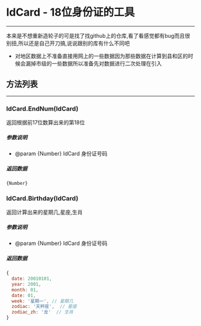 # IdCard - 18位身份证的工具
----
本来是不想重新造轮子的可是找了找github上的仓库,看了看感觉都有bug而且很别扭,所以还是自己开刀搞,说说跟别的库有什么不同吧
- 对地区数据上不准备直接用网上的一些数据因为那些数据在计算到县和区的时候会漏掉市级的一些数据所以准备先对数据进行二次处理在引入




## 方法列表
----
### IdCard.EndNum(IdCard)
返回根据前17位数算出来的第18位

##### 参数说明
- @param {Number} IdCard 身份证号码

##### 返回数据
`{Number}`

### IdCard.Birthday(IdCard)
返回计算出来的星期几,星座,生肖

##### 参数说明
- @param {Number} IdCard 身份证号码

##### 返回数据
```js
{
  date: 20010101,
  year: 2001,
  month: 01,
  date: 01,
  week: '星期一', // 星期几
  zodiac: '天秤座',  // 星座
  zodiac_zh: '龙'  // 生肖
}
```
